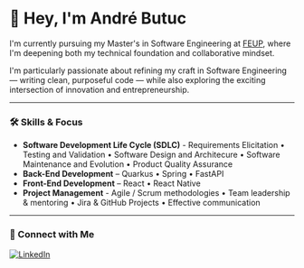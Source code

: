 # 👋 Hey, I'm André Butuc

I'm currently pursuing my Master's in Software Engineering at [FEUP](https://fe.up.pt), where I'm deepening both my technical foundation and collaborative mindset.

I'm particularly passionate about refining my craft in Software Engineering — writing clean, purposeful code — while also exploring the exciting intersection of innovation and entrepreneurship.

---

### 🛠️ Skills & Focus

- **Software Development Life Cycle (SDLC)** - Requirements Elicitation • Testing and Validation • Software Design and Architecure • Software Maintenance and Evolution • Product Quality Assurance
- **Back-End Development** – Quarkus • Spring • FastAPI  
- **Front-End Development** – React • React Native  
- **Project Management** - Agile / Scrum methodologies • Team leadership & mentoring • Jira & GitHub Projects • Effective communication

---

### 🤝 Connect with Me

[![LinkedIn](https://img.shields.io/badge/LinkedIn-blue?style=flat&logo=linkedin&label=Connect)](https://www.linkedin.com/in/andre-butuc)

